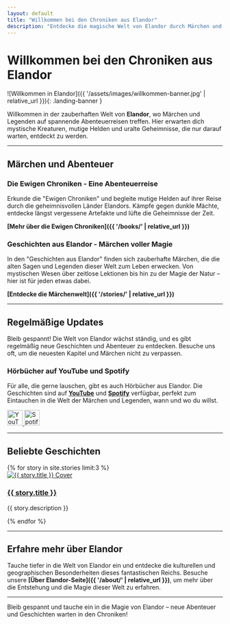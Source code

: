 ```yaml
---
layout: default
title: "Willkommen bei den Chroniken aus Elandor"
description: "Entdecke die magische Welt von Elandor durch Märchen und Geschichten."
---
```


# Willkommen bei den Chroniken aus Elandor

![Willkommen in Elandor]({{ '/assets/images/willkommen-banner.jpg' | relative_url }}){: .landing-banner }

Willkommen in der zauberhaften Welt von **Elandor**, wo Märchen und Legenden auf spannende Abenteuerreisen treffen. Hier erwarten dich mystische Kreaturen, mutige Helden und uralte Geheimnisse, die nur darauf warten, entdeckt zu werden.

---

## Märchen und Abenteuer

### Die Ewigen Chroniken - Eine Abenteuerreise
Erkunde die "Ewigen Chroniken" und begleite mutige Helden auf ihrer Reise durch die geheimnisvollen Länder Elandors. Kämpfe gegen dunkle Mächte, entdecke längst vergessene Artefakte und lüfte die Geheimnisse der Zeit.

**[Mehr über die Ewigen Chroniken]({{ '/books/' | relative_url }})**

### Geschichten aus Elandor - Märchen voller Magie
In den "Geschichten aus Elandor" finden sich zauberhafte Märchen, die die alten Sagen und Legenden dieser Welt zum Leben erwecken. Von mystischen Wesen über zeitlose Lektionen bis hin zu der Magie der Natur – hier ist für jeden etwas dabei.

**[Entdecke die Märchenwelt]({{ '/stories/' | relative_url }})**

---

## Regelmäßige Updates

Bleib gespannt! Die Welt von Elandor wächst ständig, und es gibt regelmäßig neue Geschichten und Abenteuer zu entdecken. Besuche uns oft, um die neuesten Kapitel und Märchen nicht zu verpassen.

### Hörbücher auf YouTube und Spotify
Für alle, die gerne lauschen, gibt es auch Hörbücher aus Elandor. Die Geschichten sind auf **[YouTube](https://www.youtube.com/@florianhzg4113)** und **[Spotify](https://podcasters.spotify.com/pod/show/florian-przybylak)** verfügbar, perfekt zum Eintauchen in die Welt der Märchen und Legenden, wann und wo du willst.

<div class="social-links">
    <a href="https://www.youtube.com/@florianhzg4113" target="_blank" aria-label="YouTube">
        <img src="{{ '/assets/images/icons/youtube.png' | relative_url }}" alt="YouTube Icon" width="36" height="36">
    </a>
    <a href="https://podcasters.spotify.com/pod/show/florian-przybylak" target="_blank" aria-label="Spotify">
        <img src="{{ '/assets/images/icons/spotify.png' | relative_url }}" alt="Spotify Icon" width="36" height="36">
    </a>
</div>

---

## Beliebte Geschichten

<div class="stories-grid">
    {% for story in site.stories limit:3 %}
    <div class="story-card">
        <a href="{{ story.url | relative_url }}">
            <img src="{{ story.cover_image | relative_url }}" alt="{{ story.title }} Cover" class="story-card-cover">
            <h3>{{ story.title }}</h3>
        </a>
        <p>{{ story.description }}</p>
    </div>
    {% endfor %}
</div>

---

## Erfahre mehr über Elandor

Tauche tiefer in die Welt von Elandor ein und entdecke die kulturellen und geographischen Besonderheiten dieses fantastischen Reichs. Besuche unsere **[Über Elandor-Seite]({{ '/about/' | relative_url }})**, um mehr über die Entstehung und die Magie dieser Welt zu erfahren.

---

Bleib gespannt und tauche ein in die Magie von Elandor – neue Abenteuer und Geschichten warten in den Chroniken!
